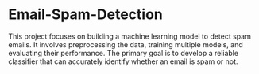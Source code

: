 # Email-Spam-Detection
This project focuses on building a machine learning model to detect spam emails. It involves preprocessing the data, training multiple models, and evaluating their performance. The primary goal is to develop a reliable classifier that can accurately identify whether an email is spam or not.
